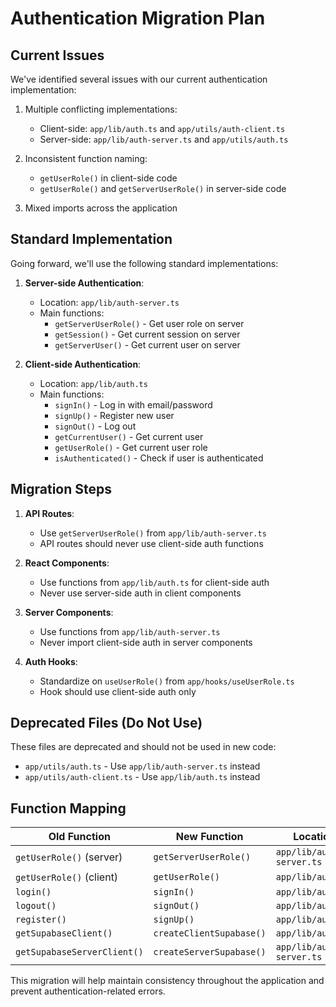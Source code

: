 # Authentication Migration Plan

## Current Issues

We've identified several issues with our current authentication implementation:

1. Multiple conflicting implementations:
   - Client-side: `app/lib/auth.ts` and `app/utils/auth-client.ts`
   - Server-side: `app/lib/auth-server.ts` and `app/utils/auth.ts`

2. Inconsistent function naming:
   - `getUserRole()` in client-side code
   - `getUserRole()` and `getServerUserRole()` in server-side code

3. Mixed imports across the application

## Standard Implementation

Going forward, we'll use the following standard implementations:

1. **Server-side Authentication**:
   - Location: `app/lib/auth-server.ts`
   - Main functions:
     - `getServerUserRole()` - Get user role on server
     - `getSession()` - Get current session on server
     - `getServerUser()` - Get current user on server

2. **Client-side Authentication**:
   - Location: `app/lib/auth.ts`
   - Main functions:
     - `signIn()` - Log in with email/password
     - `signUp()` - Register new user
     - `signOut()` - Log out
     - `getCurrentUser()` - Get current user
     - `getUserRole()` - Get current user role
     - `isAuthenticated()` - Check if user is authenticated

## Migration Steps

1. **API Routes**:
   - Use `getServerUserRole()` from `app/lib/auth-server.ts`
   - API routes should never use client-side auth functions

2. **React Components**:
   - Use functions from `app/lib/auth.ts` for client-side auth
   - Never use server-side auth in client components

3. **Server Components**:
   - Use functions from `app/lib/auth-server.ts`
   - Never import client-side auth in server components

4. **Auth Hooks**:
   - Standardize on `useUserRole()` from `app/hooks/useUserRole.ts`
   - Hook should use client-side auth only

## Deprecated Files (Do Not Use)

These files are deprecated and should not be used in new code:

- `app/utils/auth.ts` - Use `app/lib/auth-server.ts` instead
- `app/utils/auth-client.ts` - Use `app/lib/auth.ts` instead

## Function Mapping

| Old Function | New Function | Location |
|--------------|--------------|----------|
| `getUserRole()` (server) | `getServerUserRole()` | `app/lib/auth-server.ts` |
| `getUserRole()` (client) | `getUserRole()` | `app/lib/auth.ts` |
| `login()` | `signIn()` | `app/lib/auth.ts` |
| `logout()` | `signOut()` | `app/lib/auth.ts` |
| `register()` | `signUp()` | `app/lib/auth.ts` |
| `getSupabaseClient()` | `createClientSupabase()` | `app/lib/auth.ts` |
| `getSupabaseServerClient()` | `createServerSupabase()` | `app/lib/auth-server.ts` |

This migration will help maintain consistency throughout the application and prevent authentication-related errors. 